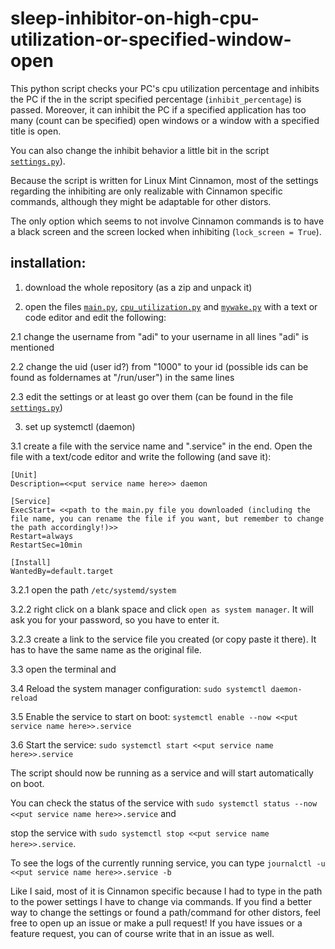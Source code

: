 # sleep-inhibitor-on-high-cpu-utilization-or-specified-window-open 
This python script checks your PC's cpu utilization percentage and inhibits the PC if the in the script specified percentage (`inhibit_percentage`) is passed. 
Moreover, it can inhibit the PC if a specified application has too many (count can be specified) open windows or a window with a specified title is open. 

You can also change the inhibit behavior a little bit in the script [`settings.py`](settings.py)). 

Because the script is written for Linux Mint Cinnamon, most of the settings regarding the inhibiting are only realizable with Cinnamon specific commands, although they might be adaptable for other distors. 

The only option which seems to not involve Cinnamon commands is to have a black screen and the screen locked when inhibiting (`lock_screen = True`).

## installation: 
1. download the whole repository (as a zip and unpack it)

2. open the files [`main.py`](main.py), [`cpu_utilization.py`](cpu_utilization.py) and [`mywake.py`](mywake.py) with a text or code editor and edit the following: 

2.1 change the username from "adi" to your username in all lines "adi" is mentioned

2.2 change the uid (user id?) from "1000" to your id (possible ids can be found as foldernames at "/run/user") in the same lines

2.3 edit the settings or at least go over them (can be found in the file [`settings.py`](settings.py))

3. set up systemctl (daemon)

3.1 create a file with the service name and ".service" in the end. Open the file with a text/code editor and write the following (and save it): 
```
[Unit]
Description=<<put service name here>> daemon

[Service]
ExecStart= <<path to the main.py file you downloaded (including the file name, you can rename the file if you want, but remember to change the path accordingly!)>>
Restart=always
RestartSec=10min

[Install]
WantedBy=default.target
```
3.2.1 open the path `/etc/systemd/system` 

3.2.2 right click on a blank space and click `open as system manager`. It will ask you for your password, so you have to enter it. 

3.2.3 create a link to the service file you created (or copy paste it there).  It has to have the same name as the original file. 

3.3 open the terminal and 

3.4 Reload the system manager configuration: `sudo systemctl daemon-reload`

3.5 Enable the service to start on boot: `systemctl enable --now <<put service name here>>.service`

3.6 Start the service: `sudo systemctl start <<put service name here>>.service`

The script should now be running as a service and will start automatically on boot. 

You can check the status of the service with `sudo systemctl status --now <<put service name here>>.service` and 

stop the service with `sudo systemctl stop <<put service name here>>.service`.

To see the logs of the currently running service, you can type `journalctl -u <<put service name here>>.service -b`


Like I said, most of it is Cinnamon specific because I had to type in the path to the power settings I have to change via commands. If you find a better way to change the settings or found a path/command for other distors, feel free to open up an issue or make a pull request!
If you have issues or a feature request, you can of course write that in an issue as well. 
